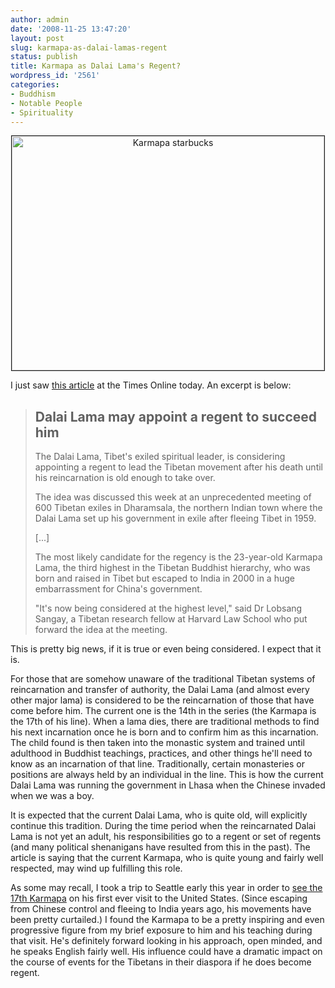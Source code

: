 ```yaml
---
author: admin
date: '2008-11-25 13:47:20'
layout: post
slug: karmapa-as-dalai-lamas-regent
status: publish
title: Karmapa as Dalai Lama's Regent?
wordpress_id: '2561'
categories:
- Buddhism
- Notable People
- Spirituality
---
```

<p align="center"><a href="http://www.flickr.com/photos/albill/2547090115/" title="karmapa-starbucks by albill, on Flickr"><img src="http://farm4.static.flickr.com/3049/2547090115_52c0abe526.jpg" width="500" height="375" border="1" alt="Karmapa starbucks" /></a></p>
I just saw <a href="http://www.timesonline.co.uk/tol/comment/faith/article5217495.ece">this article</a> at the Times Online today. An excerpt is below:
<blockquote><h2>Dalai Lama may appoint a regent to succeed him</h2>

The Dalai Lama, Tibet's exiled spiritual leader, is considering appointing a regent to lead the Tibetan movement after his death until his reincarnation is old enough to take over. 

The idea was discussed this week at an unprecedented meeting of 600 Tibetan exiles in Dharamsala, the northern Indian town where the Dalai Lama set up his government in exile after fleeing Tibet in 1959. 

[...]

The most likely candidate for the regency is the 23-year-old Karmapa Lama, the third highest in the Tibetan Buddhist hierarchy, who was born and raised in Tibet but escaped to India in 2000 in a huge embarrassment for China's government. 

"It's now being considered at the highest level," said Dr Lobsang Sangay, a Tibetan research fellow at Harvard Law School who put forward the idea at the meeting.</blockquote>
This is pretty big news, if it is true or even being considered. I expect that it is.

For those that are somehow unaware of the traditional Tibetan systems of reincarnation and transfer of authority, the Dalai Lama (and almost every other major lama) is considered to be the reincarnation of those that have come before him. The current one is the 14th in the series (the Karmapa is the 17th of his line). When a lama dies, there are traditional methods to find his next incarnation once he is born and to confirm him as this incarnation. The child found is then taken into the monastic system and trained until adulthood in Buddhist teachings, practices, and other things he'll need to know as an incarnation of that line. Traditionally, certain monasteries or positions are always held by an individual in the line. This is how the current Dalai Lama was running the government in Lhasa when the Chinese invaded when we was a boy.

It is expected that the current Dalai Lama, who is quite old, will explicitly continue this tradition. During the time period when the reincarnated Dalai Lama is not yet an adult, his responsibilities go to a regent or set of regents (and many political shenanigans have resulted from this in the past). The article is saying that the current Karmapa, who is quite young and fairly well respected, may wind up fulfilling this role.

As some may recall, I took a trip to Seattle early this year in order to <a href="/2008/06/03/starbucks-buddhism/">see the 17th Karmapa</a> on his first ever visit to the United States. (Since escaping from Chinese control and fleeing to India years ago, his movements have been pretty curtailed.) I found the Karmapa to be a pretty inspiring and even progressive figure from my brief exposure to him and his teaching during that visit. He's definitely forward looking in his approach, open minded, and he speaks English fairly well. His influence could have a dramatic impact on the course of events for the Tibetans in their diaspora if he does become regent.
